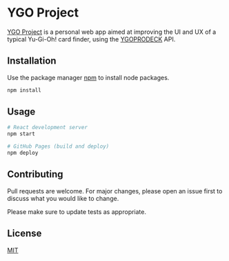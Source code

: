 # YGO Project

[YGO Project](https://frxnzis.github.io/ygo-project/) is a personal web app aimed at improving the UI and UX of a typical Yu-Gi-Oh! card finder, using the [YGOPRODECK](https://db.ygoprodeck.com/api-guide/) API.

## Installation

Use the package manager [npm](https://nodejs.org/) to install node packages.

```bash
npm install
```

## Usage

```bash
# React development server
npm start

# GitHub Pages (build and deploy)
npm deploy
```

## Contributing
Pull requests are welcome. For major changes, please open an issue first to discuss what you would like to change.

Please make sure to update tests as appropriate.

## License
[MIT](https://choosealicense.com/licenses/mit/)
